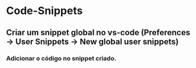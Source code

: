 # Code-Snippets

## Criar um snippet global no vs-code (Preferences -> User Snippets -> New global user snippets)

### Adicionar o código no snippet criado.